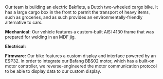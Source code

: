 Our team is building an electric Bakfiets, a Dutch two-wheeled cargo bike. It has a large cargo box in the front to permit the transport of heavy items, such as groceries, and as such provides an environmentally-friendly alternative to cars.

**Mechanical:**
Our vehicle features a custom-built AISI 4130 frame that was prepared for welding in an MDF jig.

**Electrical:**

**Firmware:**
Our bike features a custom display and interface powered by an ESP32. In order to integrate our Bafang BBS02 motor, which has a built-on motor controller, we reverse-engineered the motor communication protocol to be able to display data to our custom display.
